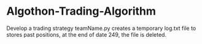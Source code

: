 # Algothon-Trading-Algorithm
Develop a trading strategy
teamName.py creates a temporary log.txt file to stores past positions, at the end of date 249, the file is deleted.  
